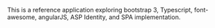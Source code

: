 This is a reference application exploring bootstrap 3, Typescript,
font-awesome, angularJS, ASP Identity, and SPA implementation.